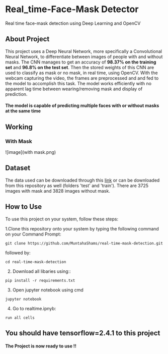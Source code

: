 # Real_time-Face-Mask Detector
Real time face-mask detection using Deep Learning and OpenCV

## About Project
This project uses a Deep Neural Network, more specifically a Convolutional Neural Network, to differentiate between images of people with and without masks. The CNN manages to get 
an accuracy of **98.37% on the training set** and **96.8% on the test set**. Then the stored weights of this CNN are used to classify as mask or no mask, in real time, using OpenCV.
With the webcam capturing the video, the frames are preprocessed and and fed to the model to accomplish this task. The model works efficiently with no apparent lag time between
wearing/removing mask and display of prediction.

#### The model is capable of predicting multiple faces with or without masks at the same time

## Working 

### With Mask

![image](with mask.png)

## Dataset

The data used can be downloaded through this [link](https://www.kaggle.com/omkargurav/face-mask-dataset/) or can be downloaded from this repository as well (folders 'test' and 
'train'). There are 3725 images with mask and 3828 images without mask.

## How to Use

To use this project on your system, follow these steps:

1.Clone this repository onto your system by typing the following command on your Command Prompt:

```
git clone https://github.com/MuntahaShams/real-time-mask-detection.git
```
followed by:

```
cd real-time-mask-detection
```

2. Download all libaries using::
```
pip install -r requirements.txt
```

3. Open jupyter notebook using cmd
```
jupyter notebook 
```

4. Go to realtime.ipnyb:
```
run all cells 
```
## You should have tensorflow=2.4.1 to this project
#### The Project is now ready to use !!

